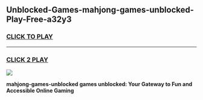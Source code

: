
## Unblocked-Games-mahjong-games-unblocked-Play-Free-a32y3
<h3>
<a href="https://premium76.site?title=mahjong-games-unblocked&ref=22A">CLICK TO PLAY</a></h3>
<hr>

<h3>
<a href="https://premium76.site?title=mahjong-games-unblocked&ref=22A">CLICK 2 PLAY</a>
  
</h3>

<a href="https://premium76.site?title=mahjong-games-unblocked&ref=22A"><img src="https://clearcache.store/games.png"></a>


**mahjong-games-unblocked games unblocked: Your Gateway to Fun and Accessible Online Gaming**
